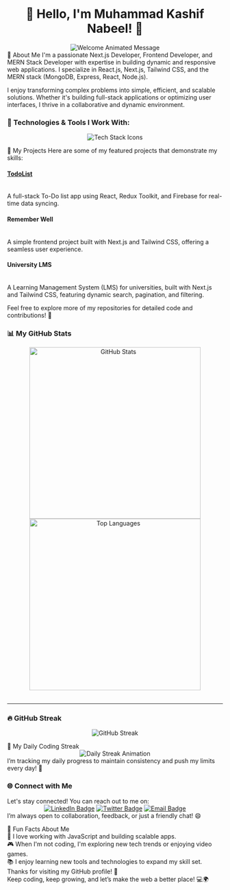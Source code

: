 <h1 align="center">👋 Hello, I'm Muhammad Kashif Nabeel! 🚀</h1>
<div align="center"> <img src="https://github.com/Kashif-CS6/Kashif-CS6/raw/main/assets/welcome.gif" alt="Welcome Animated Message"> </div>
🌟 About Me
I'm a passionate Next.js Developer, Frontend Developer, and MERN Stack Developer with expertise in building dynamic and responsive web applications. I specialize in React.js, Next.js, Tailwind CSS, and the MERN stack (MongoDB, Express, React, Node.js).

I enjoy transforming complex problems into simple, efficient, and scalable solutions. Whether it's building full-stack applications or optimizing user interfaces, I thrive in a collaborative and dynamic environment.

<h3>🔧 Technologies & Tools I Work With:</h3>
<div align="center"> <img src="https://skillicons.dev/icons?i=html,css,js,react,nextjs,redux,tailwind,nodejs,express,mongodb,git,github,vscode,postman,firebase&theme=dark" alt="Tech Stack Icons"> </div>



🚀 My Projects
Here are some of my featured projects that demonstrate my skills:

<h4><a href="https://todo-full-stack-application-mu.vercel.app/:">TodoList</a></h4> <br>
A full-stack To-Do list app using React, Redux Toolkit, and Firebase for real-time data syncing. <br>

<h4>Remember Well</h4> <br>
A simple frontend project built with Next.js and Tailwind CSS, offering a seamless user experience. <br>

<h4>University LMS</h4> <br>
A Learning Management System (LMS) for universities, built with Next.js and Tailwind CSS, featuring dynamic search, pagination, and filtering. <br>

Feel free to explore more of my repositories for detailed code and contributions! 🎉

<h3>📊 My GitHub Stats</h3>
<div align="center"> <img src="https://github-readme-stats.vercel.app/api?username=Kashif-CS6&show_icons=true&theme=radical&count_private=true" alt="GitHub Stats" width="400"> <img src="https://github-readme-stats.vercel.app/api/top-langs/?username=Kashif-CS6&layout=compact&theme=radical" alt="Top Languages" width="400"> </div> <br>
<hr>
<h3>🔥 GitHub Streak</h3>
<p align="center"> <img src="https://github-readme-streak-stats.herokuapp.com/?user=Kashif-CS6&theme=radical" alt="GitHub Streak"> </p>
📅 My Daily Coding Streak
<div align="center"> <img src="https://github.com/Kashif-CS6/Kashif-CS6/raw/main/assets/streak-animation.gif" alt="Daily Streak Animation"> </div>
I’m tracking my daily progress to maintain consistency and push my limits every day! 🎯
<br>
<h3>🌐 Connect with Me</h3>
Let's stay connected! You can reach out to me on:

<div align="center"> <a href="https://www.linkedin.com/in/muhammad-kashif-nabeel-339b12298/"><img src="https://img.shields.io/badge/LinkedIn-0077B5?logo=linkedin&logoColor=white" alt="LinkedIn Badge"></a> <a href="https://twitter.com/iamKashifNabeel"><img src="https://img.shields.io/badge/Twitter-1DA1F2?logo=twitter&logoColor=white" alt="Twitter Badge"></a> <a href="mailto:your.email@example.com"><img src="https://img.shields.io/badge/Email-D14836?logo=gmail&logoColor=white" alt="Email Badge"></a> </div>
I’m always open to collaboration, feedback, or just a friendly chat! 😄

🤔 Fun Facts About Me <br>
🚀 I love working with JavaScript and building scalable apps. <br>
🎮 When I'm not coding, I'm exploring new tech trends or enjoying video games. <br>
📚 I enjoy learning new tools and technologies to expand my skill set. <br>
Thanks for visiting my GitHub profile! 🎉 <br>
Keep coding, keep growing, and let’s make the web a better place! 💻🌍


